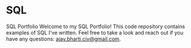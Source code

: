 # SQL
SQL Portfolio
Welcome to my SQL Portfolio! This code repository contains examples of SQL I've written. Feel free to take a look and reach out if you have any questions: ajay.bharti.civ@gmail.com.  
